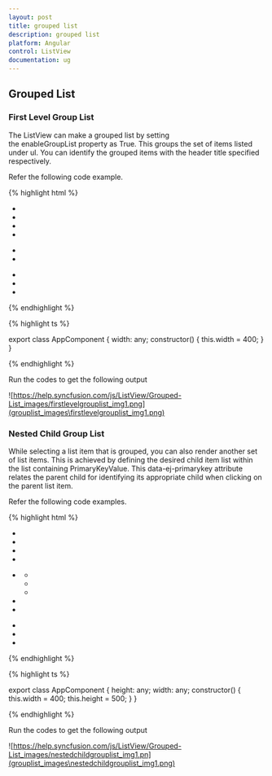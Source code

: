 ```yaml
---
layout: post
title: grouped list
description: grouped list
platform: Angular
control: ListView
documentation: ug
---
```


## Grouped List

### First Level Group List

The ListView can make a grouped list by setting the enableGroupList property as True. This groups the set of items listed under ul. You can identify the grouped items with the header title specified respectively.

Refer the following code example.

{% highlight html %}

<div style="width:400px;">
    <ej-listview id="defaultlistbox" [enableGroupList]="true" [width]="width">
        <ul data-ej-grouplisttitle="Network">
            <li data-ej-text="Airplane Mode"></li>
            <li data-ej-text="Wi-Fi"></li>
            <li data-ej-text="Notifications"></li>
            <li data-ej-text="Location Services"></li>
        </ul>
        <ul data-ej-grouplisttitle="Apps">
            <li data-ej-text="Sound"></li>
            <li data-ej-text="Music"></li>
        </ul>
        <ul data-ej-grouplisttitle="Settings">
            <li data-ej-text="General"></li>
            <li data-ej-text="Brightness"></li>
            <li data-ej-text="Wallpaper"></li>
        </ul>
    </ej-listview>
</div>

{% endhighlight %}

{% highlight ts %}

export class AppComponent {
    width: any;
    constructor() {
        this.width = 400;
    }
}

{% endhighlight %}

Run the codes to get the following output

![https://help.syncfusion.com/js/ListView/Grouped-List_images/firstlevelgrouplist_img1.png](grouplist_images\firstlevelgrouplist_img1.png)

### Nested Child Group List

While selecting a list item that is grouped, you can also render another set of list items. This is achieved by defining the desired child item list within the list containing PrimaryKeyValue. This data-ej-primarykey attribute relates the parent child for identifying its appropriate child when clicking on the parent list item.

Refer the following code examples.

{% highlight html %}

<div style="width:400px;">
    <ej-listview id="defaultlistbox" [enableGroupList]="true" [width]="width" showHeader="true" headerTitle="List Items">
        <ul data-ej-grouplisttitle="Network">
            <li data-ej-text="Airplane Mode"></li>
            <li data-ej-text="Wi-Fi"></li>
            <li data-ej-text="Notifications"></li>
            <li data-ej-text="Location Services"></li>
        </ul>
        <ul data-ej-grouplisttitle="Apps">
            <li data-ej-primarykey="1" data-ej-text="Sound">
                <ul>
                    <li data-ej-text="Ring Tone"></li>
                    <li data-ej-text="Message Tone"></li>
                    <li data-ej-text="Notification Tone"></li>
                </ul>
            </li>
            <li data-ej-text="Brightness"></li>
            <li data-ej-text="Wallpaper"></li>
        </ul>
        <ul data-ej-grouplisttitle="Settings">
            <li data-ej-text="General"></li>
            <li data-ej-text="Brightness"></li>
            <li data-ej-text="Wallpaper"></li>
        </ul>
    </ej-listview>
</div>

{% endhighlight %}

{% highlight ts %}

export class AppComponent {
    height: any;
    width: any;
    constructor() {
        this.width = 400;
        this.height = 500;
    }
}

{% endhighlight %}

Run the codes to get the following output

![https://help.syncfusion.com/js/ListView/Grouped-List_images/nestedchildgrouplist_img1.pn](grouplist_images\nestedchildgrouplist_img1.png)

